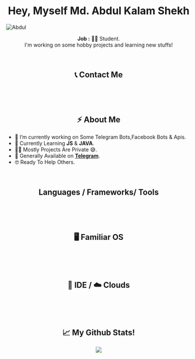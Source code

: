 <h1 align="center"> Hey, Myself Md. Abdul Kalam Shekh </h1>
<p align="left"> <img src="https://komarev.com/ghpvc/?username=abdul97233&label=Profile%20views&color=0e75b6&style=flat-square" alt="Abdul" /> </p>
<p align="center"><strong>Job :</strong> 👨‍🎓 Student.
<br>I'm working on some hobby projects and learning new stuffs!</p>
<br>
<h2 align="center">📞 Contact Me</h2>
<p align="center">
    <a href="https://t.me/abdul97233"><img src="https://img.shields.io/badge/Telegram-2CA5E0?style=for-the-badge&logo=telegram&logoColor=white" alt="" srcset=""></a>
    <a href="https://abdul97233@gmail.com"><img src="https://img.shields.io/badge/Gmail-D14836?style=for-the-badge&logo=gmail&logoColor=white" alt=""></a>
    <a href="https://ntmpro@ntmpro.onmicrosoft.com"><img src="https://img.shields.io/badge/ProtonMail-8B89CC?style=for-the-badge&logo=protonmail&logoColor=white" alt="" srcset=""></a>
</p>
<br>
<h2 align="center">⚡️ About Me</h2>
<ul>
    <li>🔭 I’m currently working on Some Telegram Bots,Facebook Bots & Apis.
    <li>🧐 Currently Learning <strong>JS</strong> & <strong>JAVA</strong>.
    <li>👨‍💻 Mostly Projects Are Private 😅.
    <li>💬 Generally Available on  <strong><a href="#-contact-me" target="_blank" rel="noopener noreferrer">Telegram</a></strong>.</li>
    <li>🤓 Ready To Help Others.
</ul>
<br>
<h2 align="center">Languages / Frameworks/ Tools</h2>
<p align="center">
    <a href="https://www.python.org/"><img src="https://img.shields.io/badge/Python-white?style=for-the-badge&logo=python&logoColor=azure-blue" alt=""></a>
    <a href="https://hub.docker.com/"><img src="https://img.shields.io/badge/Docker-2CA5E0?style=for-the-badge&logo=docker&logoColor=white" alt=""></a>
    <a href="https://www.redislabs.org/"><img src="https://img.shields.io/badge/redis-%23DD0031.svg?&style=for-the-badge&logo=redis&logoColor=white" alt="" srcset=""></a>
    <a href="https://www.postgresql.org/"><img src="https://img.shields.io/badge/PostgreSQL-316192?style=for-the-badge&logo=postgresql&logoColor=white" alt="" srcset=""></a>
    <a href="https://www.mongodb.com/"><img src="https://img.shields.io/badge/MongoDB-4EA94B?style=for-the-badge&logo=mongodb&logoColor=white" alt="" srcset=""></a>
    <a href="https://git-scm.com/"><img src="https://img.shields.io/badge/Git-F05032?style=for-the-badge&logo=git&logoColor=white" alt="" srcset=""></a>
    <a href="https://www.djangoproject.com/"><img src="https://img.shields.io/badge/Django-092E20?style=for-the-badge&logo=django&logoColor=white" alt="" srcset=""></a>
    <a href="https://flask.palletsprojects.com/"><img src="https://img.shields.io/badge/Flask-white?style=for-the-badge&logo=flask&logoColor=black" alt=""></a>
    <a href="https://fastapi.tiangolo.com/"><img src="https://img.shields.io/badge/fastapi-109989?style=for-the-badge&logo=FASTAPI&logoColor=white" alt="" srcset=""></a>
    <a href="https://en.wikipedia.org/wiki/Shell_script"><img src="https://img.shields.io/badge/Shell_Script-121011?style=for-the-badge&logo=gnu-bash&logoColor=white" alt="" srcset=""></a>
    <a href="https://www.javascript.com/"><img src="https://img.shields.io/badge/JavaScript-F7DF1E?style=for-the-badge&logo=javascript&logoColor=black" alt="" srcset=""></a>
    <a href="https://wikipedia.org/wiki/C%2B%2B"><img src="https://img.shields.io/badge/C%2B%2B-00599C?style=for-the-badge&logo=c%2B%2B&logoColor=white" alt="" srcset=""></a>
    <a href="https://developer.mozilla.org/en-US/docs/Web/HTML"><img src="https://img.shields.io/badge/HTML5-E34F26?style=for-the-badge&logo=html5&logoColor=white" alt="" srcset=""></a>
    <a href="https://guides.github.com/features/mastering-markdown/"><img src="https://img.shields.io/badge/Markdown-000000?style=for-the-badge&logo=markdown&logoColor=white" alt="" srcset=""></a>
    
</p>
<br>
<h2 align="center">🖥 Familiar OS</h2>
<p align="center">
    <a href="https://www.android.com/"><img src="https://img.shields.io/badge/Android-3DDC84?style=for-the-badge&logo=android&logoColor=white" alt="" srcset=""></a>
    <a href="https://www.microsoft.com/en-in/windows"><img src="https://img.shields.io/badge/Windows-0078D6?style=for-the-badge&logo=windows&logoColor=white" alt="" srcset=""></a>
    <a href="https://archlinux.org/"><img src="https://img.shields.io/badge/Arch_Linux-1793D1?style=for-the-badge&logo=arch-linux&logoColor=white" alt="" srcset=""></a>
    <a href="https://ubuntu.com/"><img src="https://img.shields.io/badge/Ubuntu-E95420?style=for-the-badge&logo=ubuntu&logoColor=white" alt="" srcset=""></a>
</p>
<br>
<h2 align="center">🔧 IDE / ☁️ Clouds </h2>
<p align="center">
    <a href="https://code.visualstudio.com/"><img src="https://img.shields.io/badge/Visual_Studio_Code-0078D4?style=for-the-badge&logo=visual%20studio%20code&logoColor=white" alt="" srcset=""></a>
    <a href="https://www.vim.org/"><img src="https://img.shields.io/badge/VIM-%2311AB00.svg?&style=for-the-badge&logo=vim&logoColor=white" alt=""></a>
    <a href="https://heroku.com/"><img src="https://img.shields.io/badge/Heroku-430098?style=for-the-badge&logo=heroku&logoColor=white" alt="" srcset=""></a>
    <a href="https://repl.it/"><img src="https://img.shields.io/badge/replit-667881?style=for-the-badge&logo=replit&logoColor=white" alt=""></a>
    <a href="https://github.com/action/"><img src="https://img.shields.io/badge/GitHub_Actions-2088FF?style=for-the-badge&logo=github-actions&logoColor=white" alt="" srcset=""></a>
    <a href="https://www.netlify.com/"><img src="https://img.shields.io/badge/Netlify-00C7B7?style=for-the-badge&logo=netlify&logoColor=white" alt=""></a>
    <a href="https://www.termux.com/"><img src="https://img.shields.io/badge/Termux-414141?style=for-the-badge&logo=tmux&logoColor=#1BB91F" alt=""></a>

</p>
<br>
<h2 align="center">📈 My Github Stats! </h2>
<p align="center">
    <a href="https://github.com/abdul97233"><img src="https://metrics.lecoq.io/abdul97233?template=classic&isocalendar=1&languages=1&introduction=1&achievements=1&lines=1&isocalendar.duration=half-year&languages.limit=8&languages.sections=most-used&languages.colors=github&languages.threshold=0%25&languages.indepth=false&languages.recent.load=300&languages.recent.days=14&introduction.title=true&achievements.threshold=C&achievements.secrets=true&achievements.limit=0&config.timezone=Asia%2FCalcutta">
</p>
